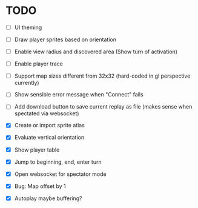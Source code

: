 TODO
====

- [ ] UI theming
- [ ] Draw player sprites based on orientation
- [ ] Enable view radius and discovered area (Show turn of activation)
- [ ] Enable player trace
- [ ] Support map sizes different from 32x32 (hard-coded in gl perspective currently)
- [ ] Show sensible error message when "Connect" fails
- [ ] Add download button to save current replay as file (makes sense when spectated via websocket)

- [X] Create or import sprite atlas
- [X] Evaluate vertical orientation
- [X] Show player table
- [X] Jump to beginning, end, enter turn
- [X] Open websocket for spectator mode
- [X] Bug: Map offset by 1
- [X] Autoplay maybe buffering?
